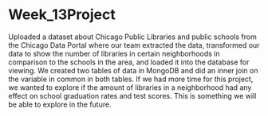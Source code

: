 # Week_13Project

Uploaded a dataset about Chicago Public Libraries and public schools from the Chicago Data Portal where our team extracted the data, transformed our data to show the number of libraries in certain neighborhoods in comparison to the schools in the area, and loaded it into the database for viewing.  We created two tables of data in MongoDB and did an inner join on the variable in common in both tables.  If we had more time for this project, we wanted to explore if the amount of libraries in a neighborhood had any effect on school graduation rates and test scores.  This is something we will be able to explore in the future.


